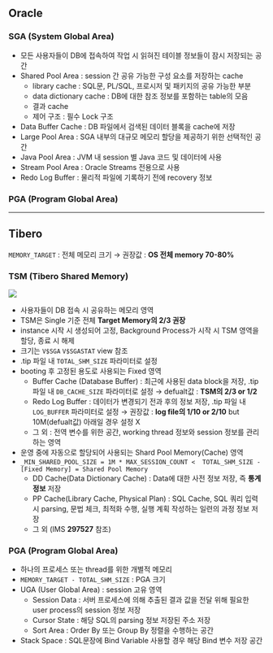 ## Oracle
### SGA (System Global Area)
- 모든 사용자들이 DB에 접속하여 작업 시 읽혀진 테이블 정보들이 잠시 저장되는 공간
- Shared Pool Area : session 간 공유 가능한 구성 요소를 저장하는 cache
  - library cache : SQL문, PL/SQL, 프로시저 및 패키지의 공유 가능한 부분
  - data dictionary cache : DB에 대한 참조 정보를 포함하는 table의 모음
  - 결과 cache
  - 제어 구조 :  필수 Lock 구조
- Data Buffer Cache : DB 파일에서 검색된 데이터 블록을 cache에 저장
- Large Pool Area : SGA 내부의 대규모 메모리 할당을 제공하기 위한 선택적인 공간
- Java Pool Area : JVM 내 session 별 Java 코드 및 데이터에 사용
- Stream Pool Area : Oracle Streams 전용으로 사용
- Redo Log Buffer : 물리적 파일에 기록하기 전에 recovery 정보
### PGA (Program Global Area)

---
## Tibero
`MEMORY_TARGET` : 전체 메모리 크기 → 권장값 : **OS 전체 memory 70-80%**
### TSM (Tibero Shared Memory)
![](https://prod-files-secure.s3.us-west-2.amazonaws.com/2e9f035b-3bba-4ce1-902b-03e8e4545fa2/50e74659-9cf4-4d7e-a1bb-37b94051050d/3.1_TSM.png?X-Amz-Algorithm=AWS4-HMAC-SHA256&X-Amz-Content-Sha256=UNSIGNED-PAYLOAD&X-Amz-Credential=ASIAZI2LB4667NNBC5UP%2F20251023%2Fus-west-2%2Fs3%2Faws4_request&X-Amz-Date=20251023T033530Z&X-Amz-Expires=3600&X-Amz-Security-Token=IQoJb3JpZ2luX2VjEIT%2F%2F%2F%2F%2F%2F%2F%2F%2F%2FwEaCXVzLXdlc3QtMiJIMEYCIQDV7IHMbWlTti5DA%2FNxiGBZbRNHKkZ9nw67vSAtR4mLZAIhALJCw7nkQGke%2FcrQhBGsd%2F83g44umTe4fFzUTHEk6HDbKv8DCD0QABoMNjM3NDIzMTgzODA1IgyWPZMUQ0Pc9NfJZ%2B8q3AOnpEAp43cPnNnh5wz1mG72nSDou89XUripH%2FBY0AyE%2FOxS7PaWBBrsWjwkaKjdvX0cAymy2LXqB1b6YZP4%2Fa77GTBGYswQV7VlpqZszE%2F0YLN0ibyePHIGTXfJ8qYOhXfJ3LyXUkmkG90Gqt2aBmkN705MGOl7GAzSSKiwpbkZPW%2Br2jskRHNM912qiyUilqajhhLHq5sp9%2F6vyJ9hXiWR%2B4BxsABpVWydMXWP%2Bk5q8KZkmxDFn5c%2BhqZaIjurkPYPlHnspVSwrMqA5v4pNtKeAVrtSLhqwsaDVvK%2BGekqngS80DEA4eSSZa0RCDQah7KcmLCTv7PMpH2lxZyyi%2FhGF92va1EbyssFqKnABIOM%2FADyUsflRheMpZ8%2BrickbqiMRnWk%2BrYCnSAg7h69B8m5jJCrCvNxZeL9p9BFXX9%2FHpB4kSzYHBmsyW5InF92H%2B2uxzNnCdc34%2F3kr%2F9PjW%2FgrJZdEyNKWYyf0XvMtwbm0fsGpift0bB7LFPJHA7Gorb0wP6kFMdI4Xa44penZULYU%2BUcINw%2BqvjMR2ejFoCfmouYFrO0UxHALS1kkQxHRBsu8%2BOgnFtp4U3SKTGAeutD1J4bjZ20JmmKWAxRf2Ixl%2BD6RhXHwt5l0vyfojClwebHBjqkASkbVcLNART4AwuQpxO%2BnU3%2FpxczOrltiiv4Z%2Fc4uKkKl8Tx6X%2Fa9qHOzEW3ftr2SrSOIpCKxUZwX6q0Dq4%2BTN631HkadHIC%2B9Hjblsu3reFCcK2%2FLfR5E6cK8zEit9Pkjw6KEmUsF%2BOzC0p2oVmQq8y9aLAzJLLnxpDEJIdJN59F7PWz8ZrZfsUM7b2ZFOLQYYG0T%2FcP97nusrEUq04fZ4SK6yF&X-Amz-Signature=52c2003c2d5a54f48ec809da145b8a5e00c70c0cbd460d6773e86ab8463b2bf1&X-Amz-SignedHeaders=host&x-amz-checksum-mode=ENABLED&x-id=GetObject)
- 사용자들이 DB 접속 시 공유하는 메모리 영역
- TSM은 Single 기준 전체 **Target Memory의 2/3 권장**
- instance 시작 시 생성되어 고정, Background Process가 시작 시 TSM 영역을 할당, 종료 시 해제
- 크기는 `V$SGA` `V$SGASTAT` view 참조
- .tip 파일 내 `TOTAL_SHM_SIZE` 파라미터로 설정
- booting 후 고정된 용도로 사용되는 Fixed 영역
  - Buffer Cache (Database Buffer) : 최근에 사용된 data block을 저장, .tip 파일 내 `DB_CACHE_SIZE` 파라미터로 설정 → defualt값 : **TSM의 2/3 or 1/2**
  - Redo Log Buffer : 데이터가 변경되기 전과 후의 정보 저장, .tip 파일 내 `LOG_BUFFER` 파라미터로 설정 → 권장값 : **log file의 1/10 or 2/10** but 10M(defualt값) 아래일 경우 설정 X
  - 그 외 : 전역 변수를 위한 공간, working thread 정보와 session 정보를 관리하는 영역
- 운영 중에 자동으로 할당되어 사용되는 Shard Pool Memory(Cache) 영역
- `_MIN_SHARED_POOL_SIZE = 1M * MAX_SESSION_COUNT <  TOTAL_SHM_SIZE - [Fixed Memory] = Shared Pool Memory`
  - DD Cache(Data Dictionary Cache) : Data에 대한 사전 정보 저장, 즉 **통계정보** 저장 
  - PP Cache(Library Cache, Physical Plan) : SQL Cache, SQL 쿼리 입력 시 parsing, 문법 체크, 최적화 수행, 실행 계획 작성하는 일련의 과정 정보 저장
  - 그 외  (IMS **297527** 참조)
### PGA (Program Global Area)
- 하나의 프로세스 또는 thread를 위한 개별적 메모리
- `MEMORY_TARGET - TOTAL_SHM_SIZE` : PGA 크기
- UGA (User Global Area) : session 고유 영역
  - Session Data : 서버 프로세스에 의해 추출된 결과 값을 전달 위해 필요한 user process의 session 정보 저장
  - Cursor State : 해당 SQL의 parsing 정보 저장된 주소 저장
  - Sort Area : Order By 또는 Group By 정렬을 수행하는 공간
- Stack Space : SQL문장에 Bind Variable 사용할 경우 해당 Bind 변수 저장 공간

